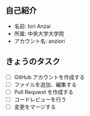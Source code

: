 ## 自己紹介
- 名前: Iori Anzai
- 所属: 中央大学大学院
- アカウント名: anziori
## きょうのタスク
- [ ] GitHub アカウントを作成する
- [ ] ファイルを追加、編集する
- [ ] Pull Requwst を作成する
- [ ] コードレビューを行う
- [ ] 変更をマージする
